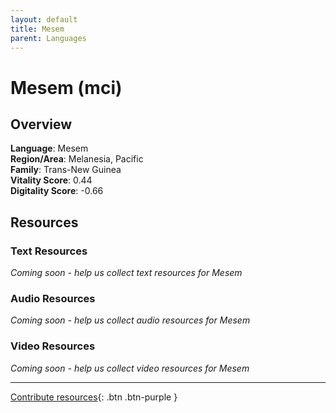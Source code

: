 ```yaml
---
layout: default
title: Mesem
parent: Languages
---
```


# Mesem (mci)

## Overview

**Language**: Mesem  
**Region/Area**: Melanesia, Pacific  
**Family**: Trans-New Guinea  
**Vitality Score**: 0.44  
**Digitality Score**: -0.66  

## Resources

### Text Resources
*Coming soon - help us collect text resources for Mesem*

### Audio Resources
*Coming soon - help us collect audio resources for Mesem*

### Video Resources
*Coming soon - help us collect video resources for Mesem*

---

[Contribute resources](https://fairtrain.github.io/){: .btn .btn-purple }
